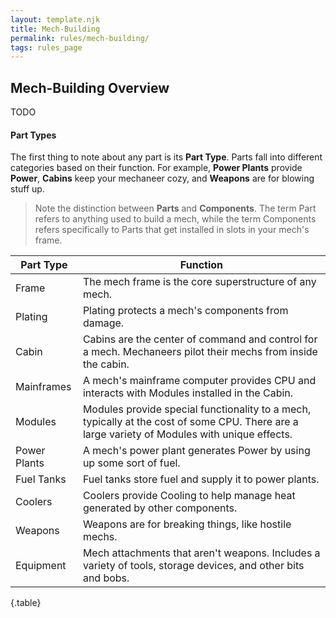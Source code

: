 ```yaml
---
layout: template.njk
title: Mech-Building
permalink: rules/mech-building/
tags: rules_page
---
```

<!-- The goal of this page is to explain components and their interactions at a very high level -->
## Mech-Building Overview
TODO

#### Part Types
The first thing to note about any part is its **Part Type**. Parts fall into different categories based on their function. For example, **Power Plants** provide **Power**, **Cabins** keep your mechaneer cozy, and **Weapons** are for blowing stuff up.

> Note the distinction between **Parts** and **Components**. The term Part refers to anything used to build a mech, while the term Components refers specifically to Parts that get installed in slots in your mech's frame.

| Part Type    | Function    |
| ------------ | ----------- |
| Frame        | The mech frame is the core superstructure of any mech. |
| Plating      | Plating protects a mech's components from damage. |
| Cabin        | Cabins are the center of command and control for a mech. Mechaneers pilot their mechs from inside the cabin.
| Mainframes   | A mech's mainframe computer provides CPU and interacts with Modules installed in the Cabin. |
| Modules      | Modules provide special functionality to a mech, typically at the cost of some CPU. There are a large variety of Modules with unique effects. |
| Power Plants | A mech's power plant generates Power by using up some sort of fuel. |
| Fuel Tanks   | Fuel tanks store fuel and supply it to power plants. |
| Coolers      | Coolers provide Cooling to help manage heat generated by other components. |
| Weapons      | Weapons are for breaking things, like hostile mechs. |
| Equipment    | Mech attachments that aren't weapons. Includes a variety of tools, storage devices, and other bits and bobs. |

{.table}
